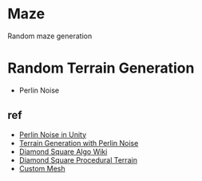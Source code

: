 # Maze
Random maze generation


# Random Terrain Generation
- Perlin Noise
## ref 
- [Perlin Noise in Unity](https://www.youtube.com/watch?v=bG0uEXV6aHQ)
- [Terrain Generation with Perlin Noise](https://www.youtube.com/watch?v=vFvwyu_ZKfU&t=28s)
- [Diamond Square Algo Wiki](https://en.wikipedia.org/wiki/Diamond-square_algorithm)
- [Diamond Square Procedural Terrain](https://www.youtube.com/watch?v=1HV8GbFnCik)
- [Custom Mesh](https://www.youtube.com/watch?v=UeqBwK27sV4&feature=youtu.be)
